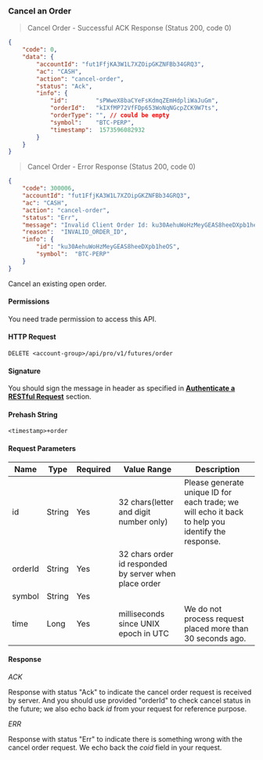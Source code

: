 ### Cancel an Order

> Cancel Order - Successful ACK Response (Status 200, code 0)

```json
{
    "code": 0,
    "data": {
        "accountId": "fut1FfjKA3W1L7XZOipGKZNFBb34GRQ3",
        "ac": "CASH",
        "action": "cancel-order",
        "status": "Ack",
        "info": {
            "id":        "sPWweX8baCYeFsKdmqZEmHdpliWaJuGm",
            "orderId":   "kIXfMP72VfFDp653WoNqNGcpZCK9W7ts",
            "orderType": "", // could be empty
            "symbol":    "BTC-PERP",
            "timestamp":  1573596082932
        }
    }
}
```

> Cancel Order - Error Response (Status 200, code 0)

```json
{
    "code": 300006,
    "accountId": "fut1FfjKA3W1L7XZOipGKZNFBb34GRQ3",
    "ac": "CASH",
    "action": "cancel-order",
    "status": "Err",
    "message": "Invalid Client Order Id: ku30AehuWoHzMeyGEAS8heeDXpb1heOS",
    "reason":  "INVALID_ORDER_ID",
    "info": {
        "id": "ku30AehuWoHzMeyGEAS8heeDXpb1heOS",
        "symbol":  "BTC-PERP"
    }
}
```

Cancel an existing open order. 

#### Permissions 

You need trade permission to access this API.

#### HTTP Request

`DELETE <account-group>/api/pro/v1/futures/order`

#### Signature

You should sign the message in header as specified in [**Authenticate a RESTful Request**](#sign-a-request) section.

#### Prehash String

`<timestamp>+order`


#### Request Parameters

Name        | Type   |Required| Value Range                                           | Description
------------|--------|--------| ----------------------------------------------------- | ---------------
id          | String |  Yes   |32 chars(letter and digit number only)                 | Please generate unique ID for each trade; we will echo it back to help you identify the response.
orderId     | String |  Yes   |32 chars order id responded by server when place order | 
symbol      | String |  Yes   |                                                       |  
time        | Long   |  Yes   |milliseconds since UNIX epoch in UTC                   | We do not process request placed more than 30 seconds ago.

#### Response

*ACK*

Response with status "Ack" to indicate the cancel order request is received by server. And you should use provided "orderId" to check cancel status in the future; we also echo back *id* from your request for reference purpose.

*ERR*

Response with status "Err" to indicate there is something wrong with the cancel order request. We echo back the *coid* field in your request.


